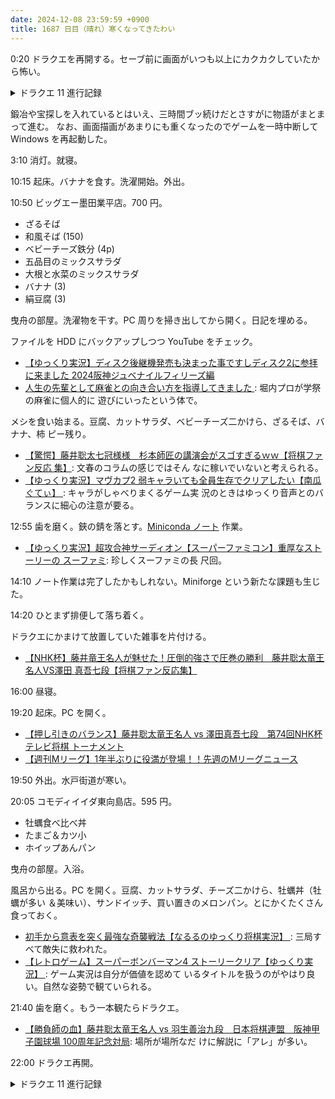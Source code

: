 ```yaml
---
date: 2024-12-08 23:59:59 +0900
title: 1687 日目（晴れ）寒くなってきたわい
---
```


0:20 ドラクエを再開する。セーブ前に画面がいつも以上にカクカクしていたから怖い。

<details><summary>ドラクエ 11 進行記録</summary>
<p>廃墟だったはずのイシの村に入ると簡素な砦が構築されている。村人がだいたい生存している。
なぜ焼き討ちに遭った村の住民が生かされているのか、ちょっとよくわからない。
ペルラからデルカダール王もここに避難しているという話を聞いて、彼のテントを訪問。
詳しい話を聞いて魔物群の襲撃をグレイグ将軍率いるデルカダール兵隊と共に砦の入口前で迎え撃つことにする。</p>

<p>魔物戦はザコを倒すと兵隊から回復用具をくれる。ここのリーダーを倒す。
その晩のうちに、城を乗っ取ったボスを討つ作戦を主人公とグレイグの二人で決行することになる。
王から城内のマスターキーをもらう。</p>

<p>大樹が墜落した関係で大陸の地形が局所的に変化していて、以前立ち入れなかったエリアを探索可能になっている。
例えば、密林地帯のサイクロプスが見えていた低地など。宝を探すなど道草で時間を食う。</p>

<p>物語の序盤で使った地下通路、牢獄と逆に辿って城内に潜入。昔追っかけっこをしたアイツを倒しておく。</p>

<p>城内。探索。玉座の間に行きたいが階段が崩壊。抜け道を探す過程で勇者パワー（手のアザは魔王復活のときに消えていなかったか？）でビジョンを見る。</p>

<p>玉座の間にはなんと闇落ちしたホメロス将軍が鎮座している。彼とグレイグとの確執を聞いたら戦闘。
にはならず、このイベント全体のボスとの戦闘になる。こちらのレベルは 40 とかそのへん。
こいつを倒してパープルオーブを奪還。ということは、ほかに同格のボスが五人存在して、それぞれオーブを所有しているのだろう。</p>

<p>砦に戻って勝利宣言。王に挨拶。その場でグレイグが暇を出されるかのような形で主人公の仲間に加わる。
はなむけとして盾を賜る。次の目的地を示唆されて二人で旅立つ。</p>
</details>

鍛冶や宝探しを入れているとはいえ、三時間ブッ続けだとさすがに物語がまとまって進む。
なお、画面描画があまりにも重くなったのでゲームを一時中断して Windows を再起動した。

3:10 消灯。就寝。

10:15 起床。バナナを食す。洗濯開始。外出。

10:50 ビッグエー墨田業平店。700 円。

* ざるそば
* 和風そば (150)
* ベビーチーズ鉄分 (4p)
* 五品目のミックスサラダ
* 大根と水菜のミックスサラダ
* バナナ (3)
* 絹豆腐 (3)

曳舟の部屋。洗濯物を干す。PC 周りを掃き出してから開く。日記を埋める。

ファイルを HDD にバックアップしつつ YouTube をチェック。

* [【ゆっくり実況】ディスク後継機発売も決まった事ですしディスク2に参拝に来ました
  2024阪神ジュベナイルフィリーズ編](https://www.youtube.com/watch?v=M0JU-qdn0uA)
* [人生の先輩として麻雀との向き合い方を指導してきました
  ](https://www.youtube.com/watch?v=6H45KSzpnLc): 堀内プロが学祭の麻雀に個人的に
  遊びにいったという体で。

メシを食い始まる。豆腐、カットサラダ、ベビーチーズ二かけら、ざるそば、バナナ、柿
ピー残り。

* [【驚愕】藤井聡太七冠様様　杉本師匠の講演会がスゴすぎるｗｗ【将棋ファン反応
  集】](https://www.youtube.com/watch?v=mGB7Ylxh3nU): 文春のコラムの感じではそん
  なに稼いでいないと考えられる。
* [【ゆっくり実況】マヴカプ2 弱キャラいても全員生存でクリアしたい【南瓜ぐてぃ】
  ](https://www.youtube.com/watch?v=0vWlePMnw00): キャラがしゃべりまくるゲーム実
  況のときはゆっくり音声とのバランスに細心の注意が要る。

12:55 歯を磨く。鋏の錆を落とす。[Miniconda ノート][284] 作業。

* [【ゆっくり実況】超攻合神サーディオン【スーパーファミコン】重厚なストーリーの
  スーファミ](https://www.youtube.com/watch?v=OgXkX7V_VMs): 珍しくスーファミの長
  尺回。

14:10 ノート作業は完了したかもしれない。Miniforge という新たな課題も生じた。

14:20 ひとまず排便して落ち着く。

ドラクエにかまけて放置していた雑事を片付ける。

* [【NHK杯】藤井竜王名人が魅せた！圧倒的強さで圧巻の勝利　藤井聡太竜王名人VS澤田
  真吾七段【将棋ファン反応集】](https://www.youtube.com/watch?v=8TWRXKKoyJU)

16:00 昼寝。

19:20 起床。PC を開く。

* [【押し引きのバランス】藤井聡太竜王名人 vs 澤田真吾七段　第74回NHK杯テレビ将棋
  トーナメント](https://www.youtube.com/watch?v=toPrHBTkczQ)
* [【週刊Mリーグ】1年半ぶりに役満が登場！！先週のMリーグニュース
  ](https://www.youtube.com/watch?v=VxCpUhyQydU)

19:50 外出。水戸街道が寒い。

20:05 コモディイイダ東向島店。595 円。

* 牡蠣食べ比べ丼
* たまご＆カツ小
* ホイップあんパン

曳舟の部屋。入浴。

風呂から出る。PC を開く。豆腐、カットサラダ、チーズ二かけら、牡蠣丼（牡蠣が多い
＆美味い）、サンドイッチ、買い置きのメロンパン。とにかくたくさん食っておく。

* [初手から意表を突く最強な奇襲戦法【なるるのゆっくり将棋実況】
  ](https://www.youtube.com/watch?v=bKLzkiZ5B54): 三局すべて敵失に救われた。
* [【レトロゲーム】スーパーボンバーマン4 ストーリークリア【ゆっくり実況】
  ](https://www.youtube.com/watch?v=iSYjIMX4ID8): ゲーム実況は自分が価値を認めて
  いるタイトルを扱うのがやはり良い。自然な姿勢で観ていられる。

21:40 歯を磨く。もう一本観たらドラクエ。

* [【勝負師の血】藤井聡太竜王名人 vs 羽生善治九段　日本将棋連盟　阪神甲子園球場
  100周年記念対局](https://www.youtube.com/watch?v=_Gl7-8YvYyE): 場所が場所なだ
  けに解説に「アレ」が多い。

22:00 ドラクエ再開。

<details><summary>ドラクエ 11 進行記録</summary>
<p>グレイグが仲間になったところで鍛冶で装備を強化。次に行けと言われている場所を放置してルーラの行き先を復元するのを優先する。
目的地南のソルティコ地域がまず埋まる。</p>

<p>次に西に進んで女学園に行こうとするが、イベントが発生する可能性が低い南のキャンプ地が先だと判断。
しかし裏目に出る。シルビアに再会できたのはうれしい誤算だが。
その後の、近所にある遺跡のある街でけっこう複雑なイベントが起こり始める。
いったんルーラで抜けて、やはり女学園をルーラで行けるようにしておこう。</p>

<p>それにしても進行が遅い。</p>
</details>

[284]: <https://github.com/showa-yojyo/notebook/issues/284>
